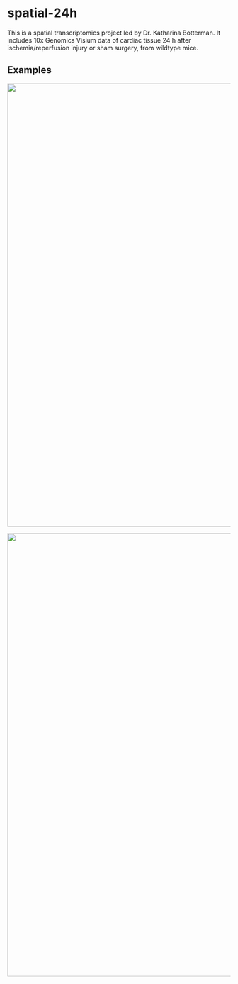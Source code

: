 # spatial-24h

This is a spatial transcriptomics project led by Dr. Katharina Botterman. It includes 10x Genomics Visium data of cardiac tissue 24 h after ischemia/reperfusion injury or sham surgery, from wildtype mice.


## Examples
<p align="center">
  <img src="/examples/SpatialDimPlot.png" width="1000">
</p>
<p align="center">
  <img src="/examples/SpatialFeaturePlot_Ccl6.png" width="1000">
</p>
